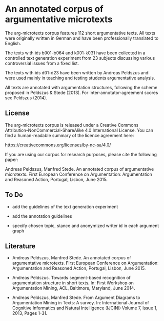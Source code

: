 An annotated corpus of argumentative microtexts
===============================================

The arg-microtexts corpus features 112 short argumentative texts. All texts
were originally written in German and have been professionally translated to
English.

The texts with ids b001-b064 and k001-k031 have been collected in a controlled
text generation experiment from 23 subjects discussing various controversial
issues from a fixed list.

The texts with ids d01-d23 have been written by Andreas Peldszus and were
used mainly in teaching and testing students argumentative analysis.

All texts are annotated with argumentation structures, following the scheme
proposed in Peldszus & Stede (2013). For inter-annotator-agreement scores see
Peldszus (2014).



License
-------

The arg-microtexts corpus is released under a Creative Commons
Attribution-NonCommercial-ShareAlike 4.0 International License. You can find a
human-readable summary of the licence agreement here:

https://creativecommons.org/licenses/by-nc-sa/4.0/

If you are using our corpus for research purposes, please cite the following
paper:

Andreas Peldszus, Manfred Stede. An annotated corpus of argumentative 
microtexts. First European Conference on Argumentation: Argumentation and
Reasoned Action, Portugal, Lisbon, June 2015.



To Do
-----

* add the guidelines of the text generation experiment

* add the annotation guidelines

* specify chosen topic, stance and anonymized writer id in each argument graph



Literature
----------

* Andreas Peldszus, Manfred Stede. An annotated corpus of argumentative 
microtexts. First European Conference on Argumentation: Argumentation and
Reasoned Action, Portugal, Lisbon, June 2015.

* Andreas Peldszus. Towards segment-based recognition of argumentation structure
in short texts. In: First Workshop on Argumentation Mining, ACL, Baltimore,
Maryland, June 2014.

* Andreas Peldszus, Manfred Stede. From Argument Diagrams to Argumentation Mining
in Texts: A survey. In: International Journal of Cognitive Informatics and
Natural Intelligence (IJCINI) Volume 7, Issue 1, 2013, Pages 1-31.

